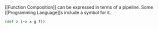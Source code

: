[[Function Composition]] can be expressed in terms of a pipeline. Some [[Programming Language]]s include a symbol for it.

```clj
(def z (-> x g f))
```